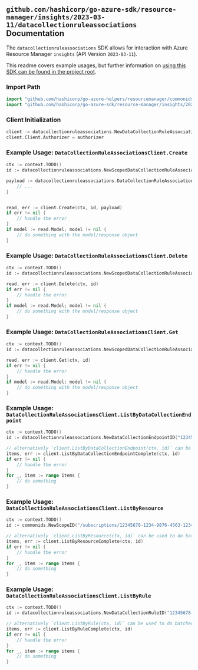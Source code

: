 
## `github.com/hashicorp/go-azure-sdk/resource-manager/insights/2023-03-11/datacollectionruleassociations` Documentation

The `datacollectionruleassociations` SDK allows for interaction with Azure Resource Manager `insights` (API Version `2023-03-11`).

This readme covers example usages, but further information on [using this SDK can be found in the project root](https://github.com/hashicorp/go-azure-sdk/tree/main/docs).

### Import Path

```go
import "github.com/hashicorp/go-azure-helpers/resourcemanager/commonids"
import "github.com/hashicorp/go-azure-sdk/resource-manager/insights/2023-03-11/datacollectionruleassociations"
```


### Client Initialization

```go
client := datacollectionruleassociations.NewDataCollectionRuleAssociationsClientWithBaseURI("https://management.azure.com")
client.Client.Authorizer = authorizer
```


### Example Usage: `DataCollectionRuleAssociationsClient.Create`

```go
ctx := context.TODO()
id := datacollectionruleassociations.NewScopedDataCollectionRuleAssociationID("/subscriptions/12345678-1234-9876-4563-123456789012/resourceGroups/some-resource-group", "dataCollectionRuleAssociationName")

payload := datacollectionruleassociations.DataCollectionRuleAssociationProxyOnlyResource{
	// ...
}


read, err := client.Create(ctx, id, payload)
if err != nil {
	// handle the error
}
if model := read.Model; model != nil {
	// do something with the model/response object
}
```


### Example Usage: `DataCollectionRuleAssociationsClient.Delete`

```go
ctx := context.TODO()
id := datacollectionruleassociations.NewScopedDataCollectionRuleAssociationID("/subscriptions/12345678-1234-9876-4563-123456789012/resourceGroups/some-resource-group", "dataCollectionRuleAssociationName")

read, err := client.Delete(ctx, id)
if err != nil {
	// handle the error
}
if model := read.Model; model != nil {
	// do something with the model/response object
}
```


### Example Usage: `DataCollectionRuleAssociationsClient.Get`

```go
ctx := context.TODO()
id := datacollectionruleassociations.NewScopedDataCollectionRuleAssociationID("/subscriptions/12345678-1234-9876-4563-123456789012/resourceGroups/some-resource-group", "dataCollectionRuleAssociationName")

read, err := client.Get(ctx, id)
if err != nil {
	// handle the error
}
if model := read.Model; model != nil {
	// do something with the model/response object
}
```


### Example Usage: `DataCollectionRuleAssociationsClient.ListByDataCollectionEndpoint`

```go
ctx := context.TODO()
id := datacollectionruleassociations.NewDataCollectionEndpointID("12345678-1234-9876-4563-123456789012", "example-resource-group", "dataCollectionEndpointName")

// alternatively `client.ListByDataCollectionEndpoint(ctx, id)` can be used to do batched pagination
items, err := client.ListByDataCollectionEndpointComplete(ctx, id)
if err != nil {
	// handle the error
}
for _, item := range items {
	// do something
}
```


### Example Usage: `DataCollectionRuleAssociationsClient.ListByResource`

```go
ctx := context.TODO()
id := commonids.NewScopeID("/subscriptions/12345678-1234-9876-4563-123456789012/resourceGroups/some-resource-group")

// alternatively `client.ListByResource(ctx, id)` can be used to do batched pagination
items, err := client.ListByResourceComplete(ctx, id)
if err != nil {
	// handle the error
}
for _, item := range items {
	// do something
}
```


### Example Usage: `DataCollectionRuleAssociationsClient.ListByRule`

```go
ctx := context.TODO()
id := datacollectionruleassociations.NewDataCollectionRuleID("12345678-1234-9876-4563-123456789012", "example-resource-group", "dataCollectionRuleName")

// alternatively `client.ListByRule(ctx, id)` can be used to do batched pagination
items, err := client.ListByRuleComplete(ctx, id)
if err != nil {
	// handle the error
}
for _, item := range items {
	// do something
}
```
